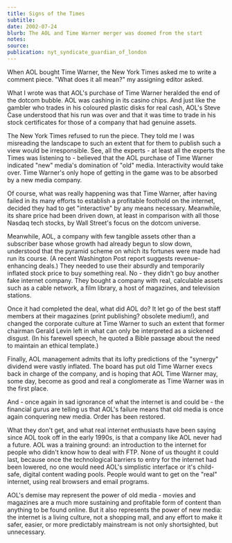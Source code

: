 ```yaml
---
title: Signs of the Times
subtitle:
date: 2002-07-24
blurb: The AOL and Time Warner merger was doomed from the start
notes:
source:
publication: nyt_syndicate_guardian_of_london
---
```


When AOL bought Time Warner, the New York Times asked me to write a comment piece. "What does it all mean?" my assigning editor asked.

What I wrote was that AOL's purchase of Time Warner heralded the end of the dotcom bubble. AOL was cashing in its casino chips. And just like the gambler who trades in his coloured plastic disks for real cash, AOL's Steve Case understood that his run was over and that it was time to trade in his stock certificates for those of a company that had genuine assets.

The New York Times refused to run the piece. They told me I was misreading the landscape to such an extent that for them to publish such a view would be irresponsible. See, all the experts - at least all the experts the Times was listening to - believed that the AOL purchase of Time Warner indicated "new" media's domination of "old" media. Interactivity would take over. Time Warner's only hope of getting in the game was to be absorbed by a new media company.

Of course, what was really happening was that Time Warner, after having failed in its many efforts to establish a profitable foothold on the internet, decided they had to get "interactive" by any means necessary. Meanwhile, its share price had been driven down, at least in comparison with all those Nasdaq tech stocks, by Wall Street's focus on the dotcom universe.

Meanwhile, AOL, a company with few tangible assets other than a subscriber base whose growth had already begun to slow down, understood that the pyramid scheme on which its fortunes were made had run its course. (A recent Washington Post report suggests revenue-enhancing deals.) They needed to use their absurdly and temporarily inflated stock price to buy something real. No - they didn't go buy another fake internet company. They bought a company with real, calculable assets such as a cable network, a film library, a host of magazines, and television stations.

Once it had completed the deal, what did AOL do? It let go of the best staff members at their magazines (print publishing? obsolete medium!), and changed the corporate culture at Time Warner to such an extent that former chairman Gerald Levin left in what can only be interpreted as a sickened disgust. (In his farewell speech, he quoted a Bible passage about the need to maintain an ethical template.)

Finally, AOL management admits that its lofty predictions of the "synergy" dividend were vastly inflated. The board has put old Time Warner execs back in charge of the company, and is hoping that AOL Time Warner may, some day, become as good and real a conglomerate as Time Warner was in the first place.

And - once again in sad ignorance of what the internet is and could be - the financial gurus are telling us that AOL's failure means that old media is once again conquering new media. Order has been restored.

What they don't get, and what real internet enthusiasts have been saying since AOL took off in the early 1990s, is that a company like AOL never had a future. AOL was a training ground: an introduction to the internet for people who didn't know how to deal with FTP. None of us thought it could last, because once the technological barriers to entry for the internet had been lowered, no one would need AOL's simplistic interface or it's child-safe, digital content wading pools. People would want to get on the "real" internet, using real browsers and email programs.

AOL's demise may represent the power of old media - movies and magazines are a much more sustaining and profitable form of content than anything to be found online. But it also represents the power of new media: the internet is a living culture, not a shopping mall, and any effort to make it safer, easier, or more predictably mainstream is not only shortsighted, but unnecessary.
